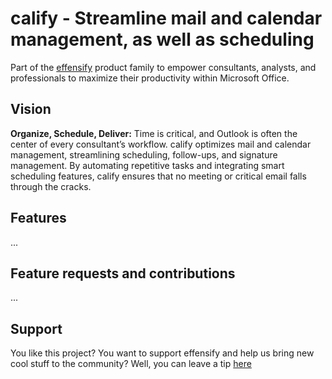 # calify - Streamline mail and calendar management, as well as scheduling
Part of the [effensify](https://github.com/tillmannschatz/effensify) product family to empower consultants, analysts, and professionals to maximize their productivity within Microsoft Office.

## Vision
**Organize, Schedule, Deliver:** Time is critical, and Outlook is often the center of every consultant’s workflow. calify optimizes mail and calendar management, streamlining scheduling, follow-ups, and signature management. By automating repetitive tasks and integrating smart scheduling features, calify ensures that no meeting or critical email falls through the cracks.

## Features
...

## Feature requests and contributions
...

## Support
You like this project? You want to support effensify and help us bring new cool stuff to the community? Well, you can leave a tip [here](https://www.paypal.com/donate/?hosted_button_id=WTLHZ6Q79E966)

